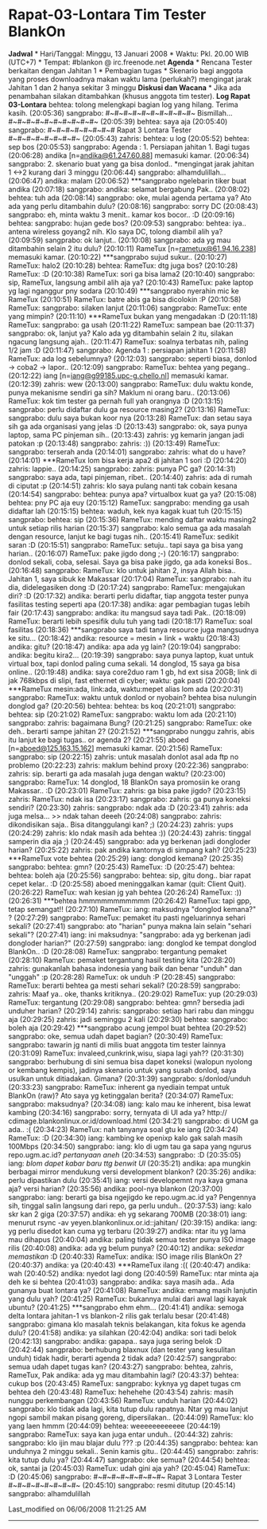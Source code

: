 # Rapat-03-Lontara Tim Tester BlankOn
**Jadwal**
    * Hari/Tanggal: Minggu, 13 Januari 2008
    * Waktu: Pkl. 20.00 WIB (UTC+7)
    * Tempat: #blankon @ irc.freenode.net
**Agenda**
    * Rencana Tester berkaitan dengan Jahitan 1
    * Pembagian tugas
    * Skenario bagi anggota yang proses downloadnya makan waktu lama (perlukah?) mengingat jarak Jahitan 1 dan 2 hanya sekitar 3 minggu
**Diskusi dan Wacana**
    * Jika ada penambahan silakan ditambahkan (khusus anggota tim tester).
**Log Rapat 03-Lontara**
behtea: tolong melengkapi bagian log yang hilang. Terima kasih.
(20:05:36) sangprabo: #~#~#~#~#~#~#~#~#~#~ Bismillah... #~#~#~#~#~#~#~#~#~#~
(20:05:39) behtea: saya aja
(20:05:40) sangprabo: #~#~#~#~#~#~#~# Rapat 3 Lontara Tester #~#~#~#~#~#~#~#~
(20:05:43) zahris: behtea: u log
(20:05:52) behtea: sep bos
(20:05:53) sangprabo: Agenda : 1. Persiapan jahitan 1. Bagi tugas
(20:06:28) andika [n=andika@61.247.60.88] memasuki kamar.
(20:06:34) sangprabo: 2. skenario buat yang ga bisa donlod.. *mengingat jarak
jahitan 1 <->2  kurang dari 3 minggu
(20:06:44) sangprabo: alhamdulillah...
(20:06:47) andika: malam
(20:06:52) ***sangprabo ngelebarin tiker buat andika
(20:07:18) sangprabo: andika: selamat bergabung Pak..
(20:08:02) behtea: tuh ada
(20:08:14) sangprabo: oke, mulai agenda pertama ya? Ato ada yang perlu
ditambahin dulu?
(20:08:16) sangprabo: sorry DC
(20:08:43) sangprabo: eh, minta waktu 3 menit.. kamar kos bocor.. :D
(20:09:16) behtea: sangprabo: hujan gede bos?
(20:09:53) sangprabo: behtea: iya.. antena wireless goyang2 nih. Klo saya DC,
tolong diambil alih ya?
(20:09:59) sangprabo: ok lanjut..
(20:10:08) sangprabo: ada yg mau ditambahin selain 2 itu dulu?
(20:10:11) RameTux [n=rametux@61.94.16.238] memasuki kamar.
(20:10:22) ***sangprabo sujud sukur..
(20:10:27) RameTux: halo2
(20:10:28) behtea: RameTux: dtg juga bos?
(20:10:28) RameTux: :D
(20:10:38) RameTux: sori ga bisa lama2
(20:10:40) sangprabo: sip, RameTux, langsung ambil alih aja ya?
(20:10:43) RameTux: pake laptop yg lagi nganggur pny sodara
(20:10:49) ***sangprabo nyerahin mic ke RameTux
(20:10:51) RameTux: batre abis ga bisa dicolokin :P
(20:10:58) RameTux: sangprabo: silaken lanjut
(20:11:06) sangprabo: RameTux: ente yang mimpin?
(20:11:10) ***RameTux bukan yang mengadakan :D
(20:11:18) RameTux: sangprabo: ga usah
(20:11:22) RameTux: sampean bae
(20:11:37) sangprabo: ok, lanjut ya? Kalo ada yg ditambahin selain 2 itu,
silakan ngacung langsung ajah..
(20:11:47) RameTux: soalnya terbatas nih, paling 1/2 jam :D
(20:11:47) sangprabo: Agenda 1 : persiapan jahitan 1
(20:11:58) RameTux: ada log sebelumnya?
(20:12:03) sangprabo: seperti biasa, donlod -> coba2 -> lapor..
(20:12:09) sangprabo: RameTux: behtea yang pegang..
(20:12:22) iang [n=iang@g99185.upc-g.chello.nl] memasuki kamar.
(20:12:39) zahris: wew
(20:13:00) sangprabo: RameTux: dulu waktu konde, punya mekanisme sendiri ga
sih? Maklum ni orang baru..
(20:13:06) RameTux: kok tim tester ga pernah full yah orangnya :D
(20:13:15) sangprabo: perlu didaftar dulu ga resource masing2?
(20:13:16) RameTux: sangprabo: dulu saya bukan koor nya
(20:13:28) RameTux: dan setau saya sih ga ada organisasi yang jelas :D
(20:13:43) sangprabo: ok, saya punya laptop, sama PC pinjeman sih..
(20:13:43) zahris: yg kemarin jangan jadi patokan :p
(20:13:48) sangprabo: zahris: :))
(20:13:49) RameTux: sangprabo: terserah anda
(20:14:01) sangprabo: zahris: what do u have?
(20:14:01) ***RameTux lom bisa kerja apa2 di jahitan 1 sori :D
(20:14:20) zahris: lappie..
(20:14:25) sangprabo: zahris: punya PC ga?
(20:14:31) sangprabo: saya ada, tapi pinjeman, ribet..
(20:14:40) zahris: ada di rumah di ciputat :p
(20:14:51) zahris: klo saya pulang nanti tak cobain kesana
(20:14:54) sangprabo: behtea: punya apa? virtualbox kuat ga ya?
(20:15:08) behtea: pny PC aja euy
(20:15:12) RameTux: sangprabo: mending ga usah didaftar lah
(20:15:15) behtea: waduh, kek nya kagak kuat tuh
(20:15:15) sangprabo: behtea: sip
(20:15:36) RameTux: mending daftar waktu masing2 untuk setiap rilis harian
(20:15:37) sangprabo: kalo semua ga ada masalah dengan resource, lanjut ke bagi
tugas nih..
(20:15:41) RameTux: sedikit saran :D
(20:15:51) sangprabo: RameTux: setuju.. tapi saya ga bisa yang harian..
(20:16:07) RameTux: pake jigdo dong ;-)
(20:16:17) sangprabo: donlod sekali, coba, selesai. Saya ga bisa pake jigdo, ga
ada koneksi Bos..
(20:16:48) sangprabo: RameTux: klo untuk jahitan 2, insya Allah bisa.. Jahitan
1, saya sibuk ke Makassar
(20:17:04) RameTux: sangprabo: nah itu dia, didelegasiken dong :D
(20:17:24) sangprabo: RameTux: mengajukan diri? :D
(20:17:32) andika: berarti perlu didaftar, tiap anggota tester punya fasilitas
testing seperti apa
(20:17:38) andika: agar pembagian tugas lebih fair
(20:17:43) sangprabo: andika: itu mangsud saya tadi Pak..
(20:18:09) RameTux: berarti lebih spesifik dulu tuh yang tadi
(20:18:17) RameTux: soal fasilitas
(20:18:36) ***sangprabo saya tadi tanya resource juga mangsudnya ke situ...
(20:18:42) andika: resource = mesin + link + waktu
(20:18:43) andika: gitu?
(20:18:47) andika: apa ada yg lain?
(20:19:04) sangprabo: andika: begitu kira2...
(20:19:39) sangprabo: saya punya laptop, kuat untuk virtual box, tapi donlod
paling cuma sekali. 14 donglod, 15 saya ga bisa online..
(20:19:48) andika: saya core2duo ram 1 gb, hd ext sisa 20GB; link di jak
768kbps di slipi, fast ethernet di cyber; waktu: gak pasti
(20:20:04) ***RameTux mesin:ada, link:ada, waktu:mepet alias lom ada
(20:20:31) sangprabo: RameTux: waktu untuk donlod or nyobain? behtea bisa
nulungin donglod ga?
(20:20:56) behtea: behtea: bs koq
(20:21:01) sangprabo: behtea: sip
(20:21:02) RameTux: sangprabo: waktu lom ada
(20:21:10) sangprabo: zahris: bagaimana Bung?
(20:21:25) sangprabo: RameTux: oke deh.. berarti sampe jahitan 2?
(20:21:52) ***sangprabo nunggu zahris, abis itu lanjut ke bagi tugas.. or
agenda 2?
(20:21:55) aboed [n=aboed@125.163.15.162] memasuki kamar.
(20:21:56) RameTux: sangprabo: sip
(20:22:15) zahris: untuk masalah donlot asal ada ftp no problemo
(20:22:23) zahris: maklum behind proxy
(20:22:36) sangprabo: zahris: sip. berarti ga ada masalah juga dengan waktu?
(20:23:00) sangprabo: RameTux: 14 donglod, 18 BlankOn saya promosiin ke orang
Makassar.. :D
(20:23:01) RameTux: zahris: ga bisa pake jigdo?
(20:23:15) zahris: RameTux: ndak isa
(20:23:17) sangprabo: zahris: ga punya koneksi sendiri?
(20:23:30) zahris: sangprabo: ndak ada :D
(20:23:41) zahris: ada juga melsa... >> ndak tahan deeeh
(20:24:08) sangprabo: zahris: dikondisikan saja.. Bisa ditanggulangi kan? ;)
(20:24:23) zahris: yups
(20:24:29) zahris: klo ndak masih ada behtea :))
(20:24:43) zahris: tinggal samperin dia aja ;)
(20:24:45) sangprabo: ada yg berkenan jadi dongloder harian?
(20:25:22) zahris: pak andika kantornya di simpang kah?
(20:25:23) ***RameTux vote behtea
(20:25:29) iang: donglod kemana?
(20:25:35) sangprabo: behtea: gmn?
(20:25:43) RameTux: :D
(20:25:47) behtea: behtea: boleh aja
(20:25:56) sangprabo: behtea: sip, gitu dong.. biar rapat cepet kelar.. :D
(20:25:58) aboed meninggalkan kamar (quit: Client Quit).
(20:26:22) RameTux: wah kesian jg yah behtea
(20:26:24) RameTux: :))
(20:26:31) ***behtea hmmmmmmmmmmm
(20:26:42) RameTux: tapi gpp, tetap semangat!!
(20:27:10) RameTux: iang: maksudnya "donglod kemana?" ?
(20:27:29) sangprabo: RameTux: pemaket itu pasti ngeluarinnya sehari sekali?
(20:27:41) sangprabo: ato "harian" punya makna lain selain "sehari sekali"?
(20:27:41) iang: ini maksudnya: "sangprabo: ada yg berkenan jadi dongloder
harian?"
(20:27:59) sangprabo: iang: donglod ke tempat donglod BlankOn.. :D
(20:28:08) RameTux: sangprabo: tergantung pemaket
(20:28:10) RameTux: pemaket tergantung hasil testing kita
(20:28:20) zahris: gunakanlah bahasa indonesia yang baik dan benar "unduh" dan
"unggah" :p
(20:28:28) RameTux: ok unduh :P
(20:28:45) sangprabo: RameTux: berarti behtea ga mesti sehari sekali?
(20:28:59) sangprabo: zahris: Maaf ya.. oke, thanks kritiknya..
(20:29:02) RameTux: yup
(20:29:03) RameTux: tergantung
(20:29:08) sangprabo: behtea: gmn? bersedia jadi unduher harian?
(20:29:14) zahris: sangprabo: setiap hari rabu dan minggu aja
(20:29:25) zahris: jadi seminggu 2 kali
(20:29:30) behtea: sangprabo: boleh aja
(20:29:42) ***sangprabo acung jempol buat behtea
(20:29:52) sangprabo: oke, semua udah dapet bagian?
(20:30:49) RameTux: sangprabo: tawarin jg nanti di milis buat anggota tim
tester lainnya
(20:31:09) RameTux: invaleed,cunkrink,wisu, siapa lagi yah??
(20:31:30) sangprabo: berhubung di sini semua bisa dapet koneksi (walopun
nyolong or kembang kempis), jadinya skenario untuk yang susah donlod, saya
usulkan untuk ditiadakan. Gimana?
(20:31:39) sangprabo: s/donlod/unduh
(20:33:23) sangprabo: RameTux: inherent ga nyediain tempat untuk BlankOn (raw)?
Ato saya yg ketinggalan berita?
(20:34:07) RameTux: sangprabo: maksudnya?
(20:34:08) iang: kalo mau ke inherent, bisa lewat kambing
(20:34:16) sangprabo: sorry, ternyata di UI ada ya? http://
cdimage.blankonlinux.or.id/download.html
(20:34:21) sangprabo: di UGM ga ada.. :(
(20:34:23) RameTux: nah tanyanya soal gtu ke iang
(20:34:24) RameTux: :D
(20:34:30) iang: kambing ke openixp kalo gak salah masih 100Mbps
(20:34:50) sangprabo: iang: klo di ugm tau ga sapa yang ngurus repo.ugm.ac.id?
*pertanyaan aneh*
(20:34:53) sangprabo: :D
(20:35:05) iang: *blom dapet kabar baru ttg benwit UI*
(20:35:21) andika: apa mungkin berbagai mirror mendukung versi development
blankon?
(20:35:26) andika: perlu dipastikan dulu
(20:35:41) iang: versi developemnt nya kaya gmana aja? versi harian?
(20:35:56) andika: pool-nya blankon
(20:37:00) sangprabo: iang: berarti ga bisa ngejigdo ke repo.ugm.ac.id ya?
Pengennya sih, tinggal salin langsung dari repo, ga perlu unduh..
(20:37:53) iang: kalo skr kan 2 giga
(20:37:57) andika: eh yg sekarang 700MB
(20:38:01) iang: menurut rsync -av yeyen.blankonlinux.or.id::jahitan/
(20:39:15) andika: iang: yg perlu disedot kan cuma yg terbaru
(20:39:27) andika: ntar itu yg lama mau dihapus
(20:40:04) andika: paling tidak semua tester punya ISO image rilis
(20:40:08) andika: ada yg belum punya?
(20:40:12) andika: *sekedar memastikan* :D
(20:40:33) RameTux: andika: ISO image rilis BlankOn 2?
(20:40:37) andika: ya
(20:40:43) ***RameTux ilang :((
(20:40:47) andika: wah
(20:40:52) andika: nyedot lagi dong
(20:40:59) RameTux: ntar minta aja deh ke si behtea
(20:41:03) sangprabo: andika: saya masih ada.. Ada gunanya buat lontara ya?
(20:41:08) RameTux: andika: emang masih lanjutin yang dulu yah?
(20:41:25) RameTux: bukannya mulai dari awal lagi kayak ubuntu?
(20:41:25) ***sangprabo ehm ehm...
(20:41:41) andika: semoga delta lontara jahitan-1 vs blankon-2 rilis gak
terlalu besar
(20:41:48) sangprabo: gimana klo masalah teknis belakangan, kita fokus ke
agenda dulu?
(20:41:58) andika: ya silahkan
(20:42:04) andika: sori tadi belok
(20:42:13) sangprabo: andika: gapapa.. saya juga sering belok :D
(20:42:44) sangprabo: berhubung blaxnux (dan tester yang kesulitan unduh) tidak
hadir, berarti agenda 2 tidak ada?
(20:42:57) sangprabo: semua udah dapet tugas kan?
(20:43:27) sangprabo: behtea, zahris, RameTux, Pak andika: ada yg mau
ditambahin lagi?
(20:43:37) behtea: cukup bos
(20:43:45) RameTux: sangprabo: kyknya yg dapet tugas cm behtea deh
(20:43:48) RameTux: hehehehe
(20:43:54) zahris: masih nunggu perkembangan
(20:43:56) RameTux: unduh harian
(20:44:02) sangprabo: klo tidak ada lagi, kita tutup dulu rapatnya. Ntar yg mau
lanjut ngopi sambil makan pisang goreng, dipersilakan..
(20:44:09) RameTux: klo yang laen hmmm
(20:44:09) behtea: weeeeeeeeeeee
(20:44:19) sangprabo: RameTux: saya kan juga entar unduh..
(20:44:32) zahris: sangprabo: klo ijin mau blajar dulu ??? :p
(20:44:35) sangprabo: behtea: kan unduhnya 2 minggu sekali.. Senin kamis gitu..
(20:44:45) sangprabo: zahris: kita tutup dulu ya?
(20:44:47) sangprabo: oke semua?
(20:44:54) behtea: ok, santai ja
(20:45:03) RameTux: udah gini aja yah?
(20:45:04) RameTux: :D
(20:45:06) sangprabo: #~#~#~#~#~#~#~#~ Rapat 3 Lontara Tester #~#~#~#~#~#~#~#~
(20:45:10) sangprabo: resmi ditutup
(20:45:14) sangprabo: alhamdulillah

Last_modified on 06/06/2008 11:21:25 AM



---
 



